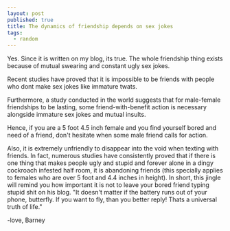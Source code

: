```yaml
---
layout: post
published: true
title: The dynamics of friendship depends on sex jokes
tags:
  - random
---
```

Yes. Since it is written on my blog, its true. The whole friendship thing exists because of mutual swearing and constant ugly sex jokes.
 
Recent studies have proved that it is impossible to be friends with people who dont make sex jokes like immature twats.

Furthermore, a study conducted in the world suggests that for male-female friendships to be lasting, some friend-with-benefit action is necessary alongside immature sex jokes and mutual insults.

Hence, if you are a 5 foot 4.5 inch female and you find yourself bored and need of a friend, don't hesitate when some male friend calls for action.

Also, it is extremely unfriendly to disappear into the void when texting with friends. In fact, numerous studies have consistently proved that if there is one thing that makes people ugly and stupid and forever alone in a dingy cockroach infested half room, it is abandoning friends (this specially applies to females who are over 5 foot and 4.4 inches in height). In short, this jingle will remind you how important it is not to leave your bored friend typing stupid shit on his blog. "It doesn't matter if the battery runs out of your phone, butterfly. If you want to fly, than you better reply! Thats a universal truth of life."

-love, Barney
